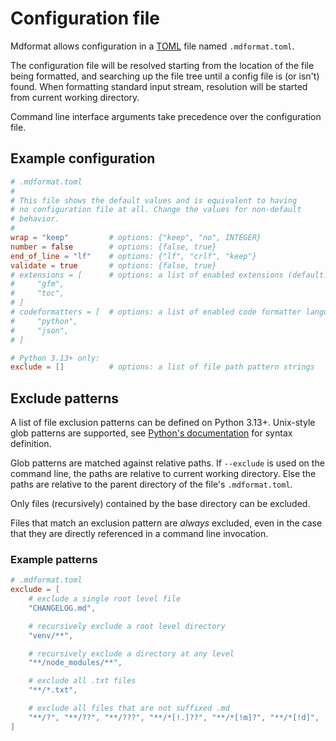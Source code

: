 # Configuration file

Mdformat allows configuration in a [TOML](https://toml.io) file named `.mdformat.toml`.

The configuration file will be resolved starting from the location of the file being formatted,
and searching up the file tree until a config file is (or isn't) found.
When formatting standard input stream, resolution will be started from current working directory.

Command line interface arguments take precedence over the configuration file.

## Example configuration

```toml
# .mdformat.toml
#
# This file shows the default values and is equivalent to having
# no configuration file at all. Change the values for non-default
# behavior.
#
wrap = "keep"         # options: {"keep", "no", INTEGER}
number = false        # options: {false, true}
end_of_line = "lf"    # options: {"lf", "crlf", "keep"}
validate = true       # options: {false, true}
# extensions = [      # options: a list of enabled extensions (default: all installed are enabled)
#     "gfm",
#     "toc",
# ]
# codeformatters = [  # options: a list of enabled code formatter languages (default: all installed are enabled)
#     "python",
#     "json",
# ]

# Python 3.13+ only:
exclude = []          # options: a list of file path pattern strings
```

## Exclude patterns

A list of file exclusion patterns can be defined on Python 3.13+.
Unix-style glob patterns are supported, see
[Python's documentation](https://docs.python.org/3/library/pathlib.html#pattern-language)
for syntax definition.

Glob patterns are matched against relative paths.
If `--exclude` is used on the command line, the paths are relative to current working directory.
Else the paths are relative to the parent directory of the file's `.mdformat.toml`.

Only files (recursively) contained by the base directory can be excluded.

Files that match an exclusion pattern are _always_ excluded,
even in the case that they are directly referenced in a command line invocation.

### Example patterns

```toml
# .mdformat.toml
exclude = [
    # exclude a single root level file
    "CHANGELOG.md",

    # recursively exclude a root level directory
    "venv/**",

    # recursively exclude a directory at any level
    "**/node_modules/**",

    # exclude all .txt files
    "**/*.txt",

    # exclude all files that are not suffixed .md
    "**/?", "**/??", "**/???", "**/*[!.]??", "**/*[!m]?", "**/*[!d]",
]
```
